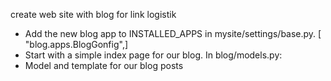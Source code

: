 create web site with blog for link logistik

- Add the new blog app to INSTALLED_APPS in mysite/settings/base.py. [ "blog.apps.BlogGonfig",]
- Start with a simple index page for our blog. In blog/models.py:
- Model and template for our blog posts
